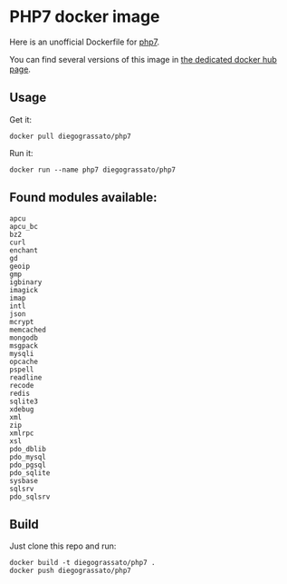 # PHP7 docker image

Here is an unofficial Dockerfile for [php7][php7].

You can find several versions of this image in [the dedicated docker hub page][dockerhubpage].   

## Usage

Get it:

    docker pull diegograssato/php7

Run it:

    docker run --name php7 diegograssato/php7


## Found modules available:


    apcu
    apcu_bc
    bz2
    curl
    enchant
    gd
    geoip
    gmp
    igbinary
    imagick
    imap
    intl
    json
    mcrypt
    memcached
    mongodb
    msgpack
    mysqli
    opcache
    pspell
    readline
    recode
    redis
    sqlite3
    xdebug
    xml
    zip
    xmlrpc
    xsl
    pdo_dblib
    pdo_mysql
    pdo_pgsql
    pdo_sqlite
    sysbase
    sqlsrv
    pdo_sqlsrv

## Build

Just clone this repo and run:

    docker build -t diegograssato/php7 .
    docker push diegograssato/php7


  [dockerhubpage]: https://hub.docker.com/r/diegograssato/php7/ "PHP7 docker hub page"
  [php7]:git@github.com:diegograssato/my_containers.git/php7 "PHP7 source code"
